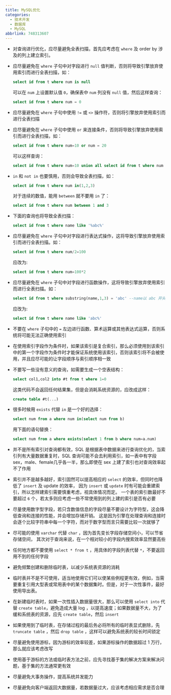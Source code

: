 ```yaml
---
title: MySQL优化
categories:
  - 技术开发
  - 数据库
  - MySQL
abbrlink: 748313607
---
```


- 对查询进行优化，应尽量避免全表扫描，首先应考虑在 `where` 及 order by 涉及的列上建立索引。  

- 应尽量避免在 `where` 子句中对字段进行 `null` 值判断，否则将导致引擎放弃使用索引而进行全表扫描，如：

  ```sql
  select id from t where num is null
  ```

  可以在 `num` 上设置默认值 `0`，确保表中 `num` 列没有 `null` 值，然后这样查询：  

  ```sql
  select id from t where num = 0  
  ```

- 应尽量避免在 `where` 子句中使用 `!=` 或 `<>` 操作符，否则将引擎放弃使用索引而进行全表扫描

- 应尽量避免在 `where` 子句中使用 `or` 来连接条件，否则将导致引擎放弃使用索引而进行全表扫描，如：

  ```sql
  select id from t where num=10 or num = 20  
  ```

  可以这样查询：

  ```sql
  select id from t where num=10 union all select id from t where num = 20
  ```

- `in` 和 `not in` 也要慎用，否则会导致全表扫描，如：

  ```sql
  select id from t where num in(1,2,3)  
  ```

  对于连续的数值，能用 `between` 就不要用 `in` 了：

  ```sql
  select id from t where num between 1 and 3  
  ```

- 下面的查询也将导致全表扫描： 

  ```sql
  select id from t where name like '%abc%'  
  ```

- 应尽量避免在 `where` 子句中对字段进行表达式操作，这将导致引擎放弃使用索引而进行全表扫描。如：  

  ```sql
  select id from t where num/2=100  
  ```

  应改为:  

  ```sql
  select id from t where num=100*2  
  ```

- 应尽量避免在 `where` 子句中对字段进行函数操作，这将导致引擎放弃使用索引而进行全表扫描。如：  

  ```sql
  select id from t where substring(name,1,3) = 'abc' --name以 abc 开头的 id  
  ```

  应改为:  

  ```sql
  select id from t where name like 'abc%'  
  ```

- 不要在 `where` 子句中的 `=` 左边进行函数、算术运算或其他表达式运算，否则系统将可能无法正确使用索引

- 在使用索引字段作为条件时，如果该索引是复合索引，那么必须使用到该索引中的第一个字段作为条件时才能保证系统使用该索引，否则该索引将不会被使用，并且应尽可能的让字段顺序与索引顺序相一致

- 不要写一些没有意义的查询，如需要生成一个空表结构：  

  ```sql
  select col1,col2 into #t from t where 1=0
  ```

  这类代码不会返回任何结果集，但是会消耗系统资源的，应改成这样：  

  ```sql
  create table #t(...) 
  ```

- 很多时候用 `exists` 代替 `in` 是一个好的选择：  

  ```sql
  select num from a where num in(select num from b)  
  ```

  用下面的语句替换： 

  ```sql
  select num from a where exists(select 1 from b where num=a.num)
  ```

- 并不是所有索引对查询都有效，SQL 是根据表中数据来进行查询优化的，当索引列有大量数据重复时，SQL 查询可能不会去利用索引，如一表中有字段sex，male、female几乎各一半，那么即使在 sex 上建了索引也对查询效率起不了作用
- 索引并不是越多越好，索引固然可以提高相应的 `select` 的效率，但同时也降低了 `insert` 及 update 的效率，  因为 `insert` 或 `update` 时有可能会重建索引，所以怎样建索引需要慎重考虑，视具体情况而定。  一个表的索引数最好不要超过 `6`  个，若太多则应考虑一些不常使用到的列上建的索引是否有必要


- 尽量使用数字型字段，若只含数值信息的字段尽量不要设计为字符型，这会降低查询和连接的性能，并会增加存储开销。  这是因为引擎在处理查询和连接时会逐个比较字符串中每一个字符，而对于数字型而言只需要比较一次就够了
- 尽可能的使用 `varchar` 代替 `char` ，因为首先变长字段存储空间小，可以节省存储空间， 其次对于查询来说，在一个相对较小的字段内搜索效率显然要高些
- 任何地方都不要使用 `select * from t` ，用具体的字段列表代替 `*`，不要返回用不到的任何字段
- 避免频繁创建和删除临时表，以减少系统表资源的消耗
- 临时表并不是不可使用，适当地使用它们可以使某些例程更有效，例如，当需要重复引用大型表或常用表中的某个数据集时。但是，对于一次性事件，最好使用导出表。
- 在新建临时表时，如果一次性插入数据量很大，那么可以使用 `select into` 代替 `create table`，避免造成大量 log ，以提高速度；如果数据量不大，为了缓和系统表的资源，应先 `create table`，然后 `insert`
- 如果使用到了临时表，在存储过程的最后务必将所有的临时表显式删除，先 `truncate table` ，然后 `drop table` ，这样可以避免系统表的较长时间锁定
- 尽量避免使用游标，因为游标的效率较差，如果游标操作的数据超过 1 万行，那么就应该考虑改写
- 使用基于游标的方法或临时表方法之前，应先寻找基于集的解决方案来解决问题，基于集的方法通常更有效
- 尽量避免大事务操作，提高系统并发能力
- 尽量避免向客户端返回大数据量，若数据量过大，应该考虑相应需求是否合理